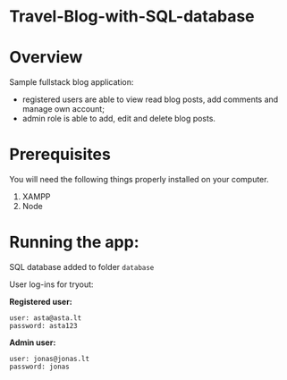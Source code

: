 # Travel-Blog-with-SQL-database

# Overview
Sample fullstack blog application: 

- registered users are able to view read blog posts, add comments and manage own account; 
- admin role is able to add, edit and delete blog posts.

# Prerequisites
You will need the following things properly installed on your computer.

1. XAMPP
2. Node

# Running the app:
SQL database added to folder `database`

User log-ins for tryout:

**Registered user:** 
```
user: asta@asta.lt
password: asta123
```
**Admin user:**
```
user: jonas@jonas.lt  
password: jonas
```
